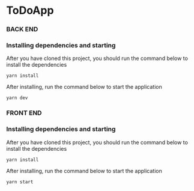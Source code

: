 # ToDoApp


### BACK END

### Installing dependencies and starting

After you have cloned this project, you should run the command below to install the dependencies

```
yarn install
```

After installing, run the command below to start the application

```
yarn dev
```


### FRONT END

### Installing dependencies and starting

After you have cloned this project, you should run the command below to install the dependencies

```
yarn install
```

After installing, run the command below to start the application

```
yarn start
```
